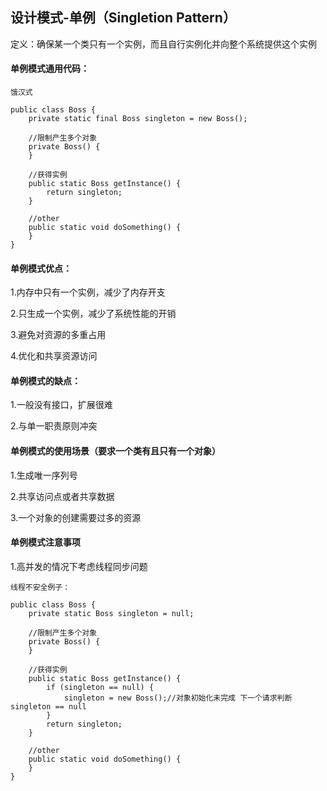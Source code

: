 ## 设计模式-单例（Singletion Pattern）

定义：确保某一个类只有一个实例，而且自行实例化并向整个系统提供这个实例

#### 单例模式通用代码：

```
饿汉式

public class Boss {
    private static final Boss singleton = new Boss();

    //限制产生多个对象
    private Boss() {
    }

    //获得实例
    public static Boss getInstance() {
        return singleton;
    }

    //other
    public static void doSomething() {
    }
}

```

#### 单例模式优点：

1.内存中只有一个实例，减少了内存开支

2.只生成一个实例，减少了系统性能的开销

3.避免对资源的多重占用

4.优化和共享资源访问

#### 单例模式的缺点：

1.一般没有接口，扩展很难

2.与单一职责原则冲突

#### 单例模式的使用场景（要求一个类有且只有一个对象）

1.生成唯一序列号

2.共享访问点或者共享数据

3.一个对象的创建需要过多的资源

#### 单例模式注意事项

1.高并发的情况下考虑线程同步问题

```
线程不安全例子：

public class Boss {
    private static Boss singleton = null;

    //限制产生多个对象
    private Boss() {
    }

    //获得实例
    public static Boss getInstance() {
        if (singleton == null) {
            singleton = new Boss();//对象初始化未完成 下一个请求判断singleton == null
        }
        return singleton;
    }

    //other
    public static void doSomething() {
    }
}

```



